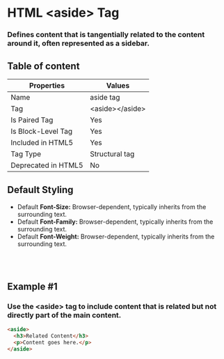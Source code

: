 # HTML &lt;aside&gt; Tag

### Defines content that is tangentially related to the content around it, often represented as a sidebar.



## Table of content


| Properties            | Values                                                               |
|---------------------|----------------------------------------------------------------------|
| Name                | aside tag                                                |
| Tag                 | &lt;aside&gt;&lt;/aside&gt;                                            |
| Is Paired Tag       | Yes                                                  |
| Is Block-Level Tag  | Yes                                |
| Included in HTML5   | Yes     |
| Tag Type            | Structural tag     |
| Deprecated in HTML5 | No     |


## Default Styling


-	Default **Font-Size:** Browser-dependent, typically inherits from the surrounding text.
-	Default **Font-Family:** Browser-dependent, typically inherits from the surrounding text.
-	Default **Font-Weight:** Browser-dependent, typically inherits from the surrounding text.


<br>
<br>

## Example #1
### Use the &lt;aside&gt; tag to include content that is related but not directly part of the main content.
```html
<aside>
  <h3>Related Content</h3>
  <p>Content goes here.</p>
</aside>
``` 
<br>
<br>


